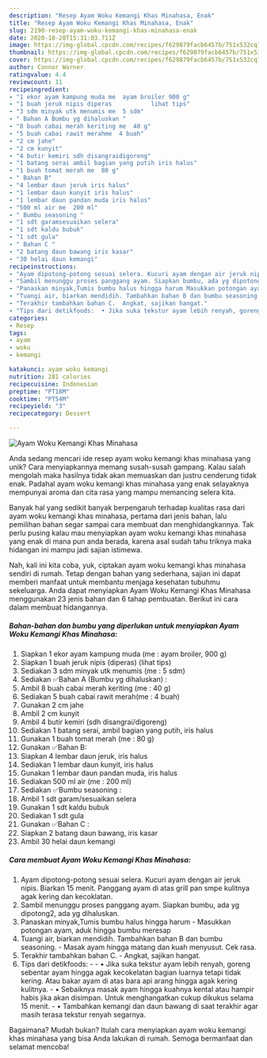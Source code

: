 ```yaml
---
description: "Resep Ayam Woku Kemangi Khas Minahasa, Enak"
title: "Resep Ayam Woku Kemangi Khas Minahasa, Enak"
slug: 2190-resep-ayam-woku-kemangi-khas-minahasa-enak
date: 2020-10-28T15:31:03.711Z
image: https://img-global.cpcdn.com/recipes/f629879facb6457b/751x532cq70/ayam-woku-kemangi-khas-minahasa-foto-resep-utama.jpg
thumbnail: https://img-global.cpcdn.com/recipes/f629879facb6457b/751x532cq70/ayam-woku-kemangi-khas-minahasa-foto-resep-utama.jpg
cover: https://img-global.cpcdn.com/recipes/f629879facb6457b/751x532cq70/ayam-woku-kemangi-khas-minahasa-foto-resep-utama.jpg
author: Connor Warner
ratingvalue: 4.4
reviewcount: 11
recipeingredient:
- "1 ekor ayam kampung muda me  ayam broiler 900 g"
- "1 buah jeruk nipis diperas           lihat tips"
- "3 sdm minyak utk menumis me  5 sdm"
- " Bahan A Bumbu yg dihaluskan "
- "8 buah cabai merah keriting me  40 g"
- "5 buah cabai rawit merahme  4 buah"
- "2 cm jahe"
- "2 cm kunyit"
- "4 butir kemiri sdh disangraidigoreng"
- "1 batang serai ambil bagian yang putih iris halus"
- "1 buah tomat merah me  80 g"
- " Bahan B"
- "4 lembar daun jeruk iris halus"
- "1 lembar daun kunyit iris halus"
- "1 lembar daun pandan muda iris halus"
- "500 ml air me  200 ml"
- " Bumbu seasoning "
- "1 sdt garamsesuaikan selera"
- "1 sdt kaldu bubuk"
- "1 sdt gula"
- " Bahan C "
- "2 batang daun bawang iris kasar"
- "30 helai daun kemangi"
recipeinstructions:
- "Ayam dipotong-potong sesuai selera. Kucuri ayam dengan air jeruk nipis. Biarkan 15 menit. Panggang ayam di atas grill pan smpe kulitnya agak kering dan kecoklatan."
- "Sambil menunggu proses panggang ayam. Siapkan bumbu, ada yg dipotong2, ada yg dihaluskan."
- "Panaskan minyak,Tumis bumbu halus hingga harum Masukkan potongan ayam, aduk hingga bumbu meresap"
- "Tuangi air, biarkan mendidih. Tambahkan bahan B dan bumbu seasoning.  Masak ayam hingga matang dan kuah menyusut. Cek rasa."
- "Terakhir tambahkan bahan C.  Angkat, sajikan hangat."
- "Tips dari detikfoods:  • Jika suka tekstur ayam lebih renyah, goreng sebentar ayam hingga agak kecokelatan bagian luarnya tetapi tidak kering. Atau bakar ayam di atas bara api arang hingga agak kering kulitnya. • Sebaiknya masak ayam hingga kuahnya kental atau hampir habis jika akan disimpan. Untuk menghangatkan cukup dikukus selama 15 menit. • Tambahkan kemangi dan daun bawang di saat terakhir agar masih terasa tekstur renyah segarnya."
categories:
- Resep
tags:
- ayam
- woku
- kemangi

katakunci: ayam woku kemangi 
nutrition: 281 calories
recipecuisine: Indonesian
preptime: "PT18M"
cooktime: "PT54M"
recipeyield: "3"
recipecategory: Dessert

---
```



![Ayam Woku Kemangi Khas Minahasa](https://img-global.cpcdn.com/recipes/f629879facb6457b/751x532cq70/ayam-woku-kemangi-khas-minahasa-foto-resep-utama.jpg)

Anda sedang mencari ide resep ayam woku kemangi khas minahasa yang unik? Cara menyiapkannya memang susah-susah gampang. Kalau salah mengolah maka hasilnya tidak akan memuaskan dan justru cenderung tidak enak. Padahal ayam woku kemangi khas minahasa yang enak selayaknya mempunyai aroma dan cita rasa yang mampu memancing selera kita.



Banyak hal yang sedikit banyak berpengaruh terhadap kualitas rasa dari ayam woku kemangi khas minahasa, pertama dari jenis bahan, lalu pemilihan bahan segar sampai cara membuat dan menghidangkannya. Tak perlu pusing kalau mau menyiapkan ayam woku kemangi khas minahasa yang enak di mana pun anda berada, karena asal sudah tahu triknya maka hidangan ini mampu jadi sajian istimewa.


Nah, kali ini kita coba, yuk, ciptakan ayam woku kemangi khas minahasa sendiri di rumah. Tetap dengan bahan yang sederhana, sajian ini dapat memberi manfaat untuk membantu menjaga kesehatan tubuhmu sekeluarga. Anda dapat menyiapkan Ayam Woku Kemangi Khas Minahasa menggunakan 23 jenis bahan dan 6 tahap pembuatan. Berikut ini cara dalam membuat hidangannya.

<!--inarticleads1-->

##### Bahan-bahan dan bumbu yang diperlukan untuk menyiapkan Ayam Woku Kemangi Khas Minahasa:

1. Siapkan 1 ekor ayam kampung muda (me : ayam broiler, 900 g)
1. Siapkan 1 buah jeruk nipis (diperas)           (lihat tips)
1. Sediakan 3 sdm minyak utk menumis (me : 5 sdm)
1. Sediakan  ✅Bahan A (Bumbu yg dihaluskan) :
1. Ambil 8 buah cabai merah keriting (me : 40 g)
1. Sediakan 5 buah cabai rawit merah(me : 4 buah)
1. Gunakan 2 cm jahe
1. Ambil 2 cm kunyit
1. Ambil 4 butir kemiri (sdh disangrai/digoreng)
1. Sediakan 1 batang serai, ambil bagian yang putih, iris halus
1. Gunakan 1 buah tomat merah (me : 80 g)
1. Gunakan  ✅Bahan B:
1. Siapkan 4 lembar daun jeruk, iris halus
1. Sediakan 1 lembar daun kunyit, iris halus
1. Gunakan 1 lembar daun pandan muda, iris halus
1. Sediakan 500 ml air (me : 200 ml)
1. Sediakan  ✅Bumbu seasoning :
1. Ambil 1 sdt garam/sesuaikan selera
1. Gunakan 1 sdt kaldu bubuk
1. Sediakan 1 sdt gula
1. Gunakan  ✅Bahan C :
1. Siapkan 2 batang daun bawang, iris kasar
1. Ambil 30 helai daun kemangi




<!--inarticleads2-->

##### Cara membuat Ayam Woku Kemangi Khas Minahasa:

1. Ayam dipotong-potong sesuai selera. Kucuri ayam dengan air jeruk nipis. Biarkan 15 menit. Panggang ayam di atas grill pan smpe kulitnya agak kering dan kecoklatan.
1. Sambil menunggu proses panggang ayam. Siapkan bumbu, ada yg dipotong2, ada yg dihaluskan.
1. Panaskan minyak,Tumis bumbu halus hingga harum - Masukkan potongan ayam, aduk hingga bumbu meresap
1. Tuangi air, biarkan mendidih. Tambahkan bahan B dan bumbu seasoning.  - Masak ayam hingga matang dan kuah menyusut. Cek rasa.
1. Terakhir tambahkan bahan C.  - Angkat, sajikan hangat.
1. Tips dari detikfoods: -  - • Jika suka tekstur ayam lebih renyah, goreng sebentar ayam hingga agak kecokelatan bagian luarnya tetapi tidak kering. Atau bakar ayam di atas bara api arang hingga agak kering kulitnya. - • Sebaiknya masak ayam hingga kuahnya kental atau hampir habis jika akan disimpan. Untuk menghangatkan cukup dikukus selama 15 menit. - • Tambahkan kemangi dan daun bawang di saat terakhir agar masih terasa tekstur renyah segarnya.




Bagaimana? Mudah bukan? Itulah cara menyiapkan ayam woku kemangi khas minahasa yang bisa Anda lakukan di rumah. Semoga bermanfaat dan selamat mencoba!
